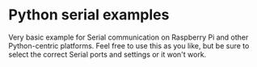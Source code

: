 # Python serial examples
Very basic example for Serial communication on Raspberry Pi and other Python-centric platforms. Feel free to use this as you like, but be sure to select the correct Serial ports and settings or it won't work.
